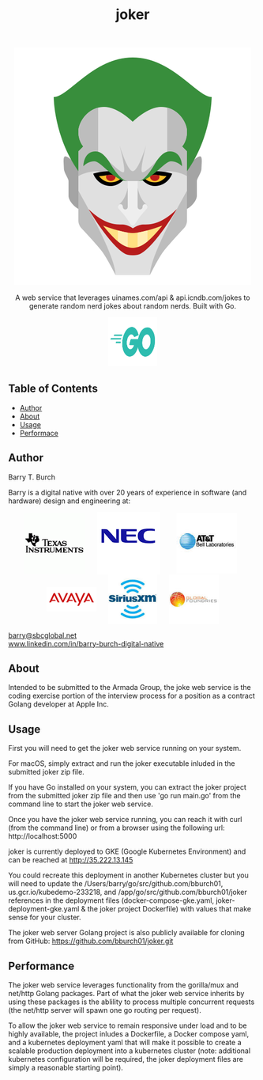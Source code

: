 <h1 align="center"> joker </h1> <br>
<p align="center">
    <img src="./assets/images/icons8-joker-dc-480.png">
</p>

<p align="center">
  A web service that leverages uinames.com/api & api.icndb.com/jokes to generate random nerd jokes about random nerds. Built with Go.
</p>

<p align="center">
    <img src="./assets/images/go-logo.png" height="100" width="100">
</p>

## Table of Contents

- [Author](#author)
- [About](#about)
- [Usage](#usage)
- [Performace](#performance)

## Author
Barry T. Burch<br>

Barry is a digital native with over 20 years of experience in software (and hardware) design and engineering at:

<p align="middle">
    <img src="./assets/images/ti-logo-2.png" align="center" hspace="10">
    <img src="./assets/images/nec-logo-2.png" align="center" hspace="10">
    <img src="./assets/images/att-logo-2.jpeg" align="center" hspace="20">
    <img src="./assets/images/avaya-logo-2.png" width="100" align="center" hspace="10">
    <img src="./assets/images/sxm-logo.jpeg" width="100" align="center" hspace="10">
    <img src="./assets/images/gf-logo.jpeg" width="100" align="center" hspace="10">
</p>

barry@sbcglobal.net<br>
www.linkedin.com/in/barry-burch-digital-native<br>

## About

Intended to be submitted to the Armada Group, the joke web service is the coding exercise portion of the interview process for a position as a contract Golang developer at Apple Inc.

## Usage

First you will need to get the joker web service running on your system.

For macOS, simply extract and run the joker executable inluded in the submitted joker zip file.

If you have Go installed on your system, you can extract the joker project from the submitted joker zip file and then use 'go run main.go' from the command line to start the joker web service.

Once you have the joker web service running, you can reach it with curl (from the command line) or from a browser using the following url: http://localhost:5000

joker is currently deployed to GKE (Google Kubernetes Environment) and can be reached at http://35.222.13.145

You could recreate this deployment in another Kubernetes cluster but you will need to update the /Users/barry/go/src/github.com/bburch01, us.gcr.io/kubedemo-233218, and /app/go/src/github.com/bburch01/joker references in the deployment files (docker-compose-gke.yaml, joker-deployment-gke.yaml & the joker project Dockerfile) with values that make sense for your cluster.

The joker web server Golang project is also publicly available for cloning from GitHub: https://github.com/bburch01/joker.git

## Performance

The joker web service leverages functionality from the gorilla/mux and net/http Golang packages. Part of what the joker web service inherits by using these packages is the ablility to process multiple concurrent requests (the net/http server will spawn one go routing per request).

To allow the joker web service to remain responsive under load and to be highly available, the project inludes a Dockerfile, a Docker compose yaml, and a kubernetes deployment yaml that will make it possible to create a scalable production deployment into a kubernetes cluster (note: additional kubernetes configuration will be required, the joker deployment files are simply a reasonable starting point).
